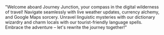 "Welcome aboard Journey Junction, your compass in the digital wilderness of travel! Navigate seamlessly with live weather updates, currency alchemy, and Google Maps sorcery. Unravel linguistic mysteries with our dictionary wizardry and charm locals with our tourist-friendly language spells. Embrace the adventure – let's rewrite the journey together!"
